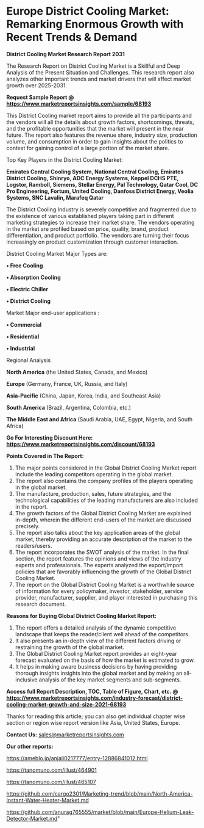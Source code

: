  # Europe District Cooling Market: Remarking Enormous Growth with Recent Trends & Demand

<strong>District Cooling Market Research Report 2031</strong>

The Research Report on District Cooling Market is a Skillful and Deep Analysis of the Present Situation and Challenges. This research report also analyzes other important trends and market drivers that will affect market growth over 2025-2031.

<strong>Request Sample Report @ <a href=https://www.marketreportsinsights.com/sample/68193>https://www.marketreportsinsights.com/sample/68193</a></strong>

This District Cooling market report aims to provide all the participants and the vendors will all the details about growth factors, shortcomings, threats, and the profitable opportunities that the market will present in the near future. The report also features the revenue share, industry size, production volume, and consumption in order to gain insights about the politics to contest for gaining control of a large portion of the market share.

Top Key Players in the District Cooling Market:

<strong>Emirates Central Cooling System, National Central Cooling, Emirates District Cooling, Shinryo, ADC Energy Systems, Keppel DCHS PTE, Logstor, Ramboll, Siemens, Stellar Energy, Pal Technology, Qatar Cool, DC Pro Engineering, Fortum, United Cooling, Danfoss District Energy, Veolia Systems, SNC Lavalin, Marafeq Qatar</strong>

The District Cooling Industry is severely competitive and fragmented due to the existence of various established players taking part in different marketing strategies to increase their market share. The vendors operating in the market are profiled based on price, quality, brand, product differentiation, and product portfolio. The vendors are turning their focus increasingly on product customization through customer interaction.

District Cooling Market Major Types are:

<strong>• Free Cooling

• Absorption Cooling

• Electric Chiller

• District Cooling</strong>

Market Major end-user applications :

<strong>• Commercial

• Residential

• Industrial</strong>

Regional Analysis

</u><strong><b>North America</b></strong> (the United States, Canada, and Mexico)

<strong><b>Europe </b></strong>(Germany, France, UK, Russia, and Italy)

<strong><b>Asia-Pacific</b></strong> (China, Japan, Korea, India, and Southeast Asia)

<strong><b>South America</b></strong> (Brazil, Argentina, Colombia, etc.)

<strong><b>The Middle East and Africa</b></strong> (Saudi Arabia, UAE, Egypt, Nigeria, and South Africa)

<strong>Go For Interesting Discount Here: <a href=https://www.marketreportsinsights.com/discount/68193>https://www.marketreportsinsights.com/discount/68193</a></strong>

<strong>Points Covered in The Report:</strong>
<ol>
  <li>The major points considered in the Global District Cooling Market report include the leading competitors operating in the global market.</li>
  <li>The report also contains the company profiles of the players operating in the global market.</li>
  <li>The manufacture, production, sales, future strategies, and the technological capabilities of the leading manufacturers are also included in the report.</li>
  <li>The growth factors of the Global District Cooling Market are explained in-depth, wherein the different end-users of the market are discussed precisely.</li>
  <li>The report also talks about the key application areas of the global market, thereby providing an accurate description of the market to the readers/users.</li>
  <li>The report incorporates the SWOT analysis of the market. In the final section, the report features the opinions and views of the industry experts and professionals. The experts analyzed the export/import policies that are favorably influencing the growth of the Global District Cooling Market.</li>
  <li>The report on the Global District Cooling Market is a worthwhile source of information for every policymaker, investor, stakeholder, service provider, manufacturer, supplier, and player interested in purchasing this research document.</li>
</ol>
<strong>Reasons for Buying Global District Cooling Market Report:</strong>

<ol>
  <li>The report offers a detailed analysis of the dynamic competitive landscape that keeps the reader/client well ahead of the competitors.</li>
  <li>It also presents an in-depth view of the different factors driving or restraining the growth of the global market.</li>
  <li>The Global District Cooling Market report provides an eight-year forecast evaluated on the basis of how the market is estimated to grow.</li>
  <li>It helps in making aware business decisions by having providing thorough insights insights into the global market and by making an all-inclusive analysis of the key market segments and sub-segments.</li>
</ol>
<strong>Access full Report Description, TOC, Table of Figure, Chart, etc. @ <a href=https://www.marketreportsinsights.com/industry-forecast/district-cooling-market-growth-and-size-2021-68193>https://www.marketreportsinsights.com/industry-forecast/district-cooling-market-growth-and-size-2021-68193</a></strong>


Thanks for reading this article; you can also get individual chapter wise section or region wise report version like Asia, United States, Europe.

<strong>Contact Us:</strong>
sales@marketreportsinsights.com

<strong>Our other reports:</strong>

<a href=https://ameblo.jp/anjali0217777/entry-12886841012.html>https://ameblo.jp/anjali0217777/entry-12886841012.html</a>

<a href=https://tanomuno.com/illust/464901>https://tanomuno.com/illust/464901</a>

<a href=https://tanomuno.com/illust/465107>https://tanomuno.com/illust/465107</a>

<a href=https://github.com/cargo2301/Marketing-trend/blob/main/North-America-Instant-Water-Heater-Market.md>https://github.com/cargo2301/Marketing-trend/blob/main/North-America-Instant-Water-Heater-Market.md</a>

<a href=https://github.com/anurag765555/market/blob/main/Europe-Helium-Leak-Detector-Market.md>https://github.com/anurag765555/market/blob/main/Europe-Helium-Leak-Detector-Market.md</a>"
